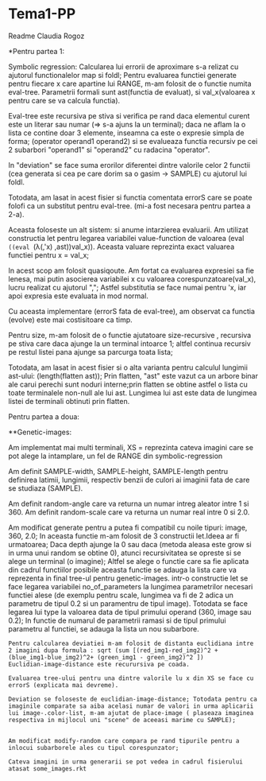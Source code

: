 Tema1-PP
========
Readme 
Claudia Rogoz

*Pentru partea 1:

Symbolic regression:
Calcularea lui errorii de aproximare s-a relizat cu ajutorul functionalelor map si foldl;
Pentru evaluarea functiei generate pentru fiecare x care apartine lui RANGE, m-am folosit de o functie numita eval-tree. Parametrii formali sunt ast(functia de evaluat), si val_x(valoarea x pentru care se va calcula functia).

Eval-tree este recursiva pe stiva si verifica pe rand daca elementul curent este un literar sau numar (=> s-a ajuns la un terminal);
daca ne aflam la o lista ce contine doar 3 elemente, inseamna ca este o expresie simpla de forma; (operator operand1 operand2) si se evalueaza functia recursiv pe cei 2 subarbori "operand1" si "operand2" cu radacina "operator".

In "deviation" se face suma erorilor diferentei dintre valorile celor 2 functii (cea generata si cea pe care dorim sa o gasim -> SAMPLE) cu ajutorul lui foldl.

Totodata, am lasat in acest fisier si functia comentata errorS care se poate folofi ca un substitut pentru eval-tree. (mi-a fost necesara pentru partea a 2-a).

Aceasta foloseste un alt sistem: si anume intarzierea evaluarii.
Am utilizat constructia let pentru legarea variabilei value-function de valoarea (eval `((eval `(λ(,'x) ,ast))val_x)). Aceasta valuare reprezinta exact valuarea functiei pentru x = val_x;

In acest scop am folosit quasiqoute. Am fortat ca evaluarea expresiei sa fie lenesa, mai putin asocierea variabilei x cu valoarea corespunzatoare(val_x), lucru realizat cu ajutorul ",";
Astfel substitutia se face numai pentru 'x, iar apoi expresia este evaluata in mod normal.

Cu aceasta implementare (errorS fata de eval-tree), am observat ca functia (evolve) este mai costisitoare ca timp.

Pentru size, m-am folosit de o functie ajutatoare size-recursive , recursiva pe stiva care daca ajunge la un terminal intoarce 1; altfel continua recursiv pe restul listei pana ajunge sa parcurga toata lista;

Totodata, am lasat in acest fisier si o alta varianta pentru calculul lungimii ast-ului: (length(flatten ast)); Prin flatten, "ast" este vazut ca un arbore binar ale carui perechi sunt noduri interne;prin flatten se obtine astfel o lista cu toate terminalele non-null ale lui ast. Lungimea lui ast este data de lungimea listei de terminali obtinuti prin flatten.

Pentru partea a doua:

**Genetic-images:

Am implementat mai multi terminali, 
XS = reprezinta cateva imagini care se pot alege la intamplare, un fel de RANGE din symbolic-regression

Am definit SAMPLE-width, SAMPLE-height, SAMPLE-length pentru definirea latimii, lungimii, respectiv benzii de culori ai imaginii fata de care se studiaza (SAMPLE).

Am definit random-angle care va returna un numar intreg aleator intre 1 si 360.
Am definit random-scale care va returna un numar real intre 0 si 2.0.

Am modificat generate pentru a putea fi compatibil cu noile tipuri: image, 360, 2.0;
In aceasta functie m-am folosit de 3 constructii let.Ideea ar fi urmatoarea; 
	Daca depth ajunge la 0 sau daca (metoda aleasa este grow si in urma unui random se obtine 0), atunci recursivitatea se opreste si se alege un terminal (o imagine);
	Altfel se alege o functie care sa fie aplicata din cadrul functiilor posibile
	aceasta functie se adauga la lista care va reprezenta in final tree-ul pentru genetic-images. intr-o constructie let se face legarea variabilei no_of_parameters la lungimea parametrilor necesari functiei alese (de exemplu pentru scale, lungimea va fi de 2 adica un parametru de tipul 0.2 si un paramentru de tipul image). Totodata se face legarea lui type la valoarea data de tipul primului operand (360, image sau 0.2);
	In functie de numarul de parametrii ramasi si de tipul primului parametru al functiei, se adauga la lista un nou subarbore.
	
	Pentru calcularea deviatiei m-am folosit de distanta euclidiana intre 2 imagini dupa formula : sqrt (sum [(red_img1-red_img2)^2 + (blue_img1-blue_img2)^2+ (green_img1 - green_img2)^2 ])
	Euclidian-image-distance este recurursiva pe coada. 
	
	Evaluarea tree-ului pentru una dintre valorile lu x din XS se face cu errorS (explicata mai devreme).
	
	Deviation se foloseste de euclidian-image-distance; Totodata pentru ca imaginile comparate sa aiba acelasi numar de valori in urma aplicarii lui image-.color-list, m-am ajutat de place-image ( plaseaza imaginea respectiva in mijlocul uni "scene" de aceeasi marime cu SAMPLE);
	
	
	Am modificat modify-random care compara pe rand tipurile pentru a inlocui subarborele ales cu tipul corespunzator;
	
	Cateva imagini in urma generarii se pot vedea in cadrul fisierului atasat some_images.rkt
